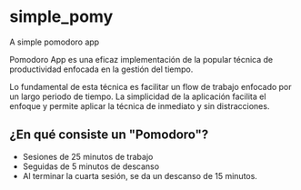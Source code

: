 # simple_pomy
A simple pomodoro app

Pomodoro App es una eficaz implementación de la popular técnica de productividad enfocada en la gestión del tiempo.

Lo fundamental de esta técnica es facilitar un flow de trabajo enfocado por un largo periodo de tiempo. La simplicidad de la aplicación facilita el enfoque y permite aplicar la técnica de inmediato y sin distracciones.  

## ¿En qué consiste un "Pomodoro"?

- Sesiones de 25 minutos de trabajo
- Seguidas de 5 minutos de descanso
- Al terminar la cuarta sesión, se da un descanso de 15 minutos.
